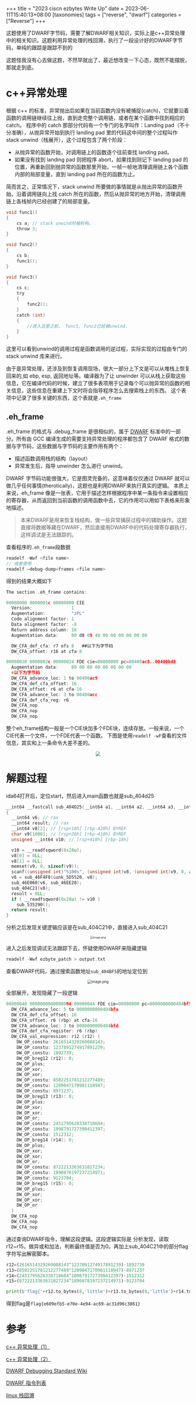 +++
title = "2023 ciscn ezbytes Write Up"
date = 2023-06-11T15:40:13+08:00
[taxonomies]
tags = ["reverse", "dwarf"]
categories = ["Reverse"]
+++

这题使用了DWARF字节码，需要了解DWARF相关知识，实际上是c++异常处理中的相关知识。这题利用异常处理的栈回溯，执行了一段设计好的DWARF字节码，单纯的跟踪是跟踪不到的

这题怪我没有心去做这题，不然早就出了，最近想改变一下心态，既然不能摆脱，那就走到底。

<!-- more -->

# c++异常处理

根据 c++ 的标准，异常抛出后如果在当前函数内没有被捕捉(catch)，它就要沿着函数的调用链继续往上抛，直到走完整个调用链，或者在某个函数中找到相应的 catch。
程序中的 catch 那部分代码有一个专门的名字叫作：Landing pad（不十分准确），从抛异常开始到执行 landing pad 里的代码这中间的整个过程叫作 stack unwind（栈展开），这个过程包含了两个阶段：

- 从抛异常的函数开始，对调用链上的函数逐个往前查找 landing pad。
- 如果没有找到 landing pad 则把程序 abort，如果找到则记下 landing pad 的位置，再重新回到抛异常的函数那里开始，一帧一帧地清理调用链上各个函数内部的局部变量，直到 landing pad 所在的函数为止。

简而言之，正常情况下，stack unwind 所要做的事情就是从抛出异常的函数开始，沿着调用链向上找 catch 所在的函数，然后从抛异常的地方开始，清理调用链上各栈帧内已经创建了的局部变量。

```c
void func1()
{
    cs a; // stack unwind时被析构。
    throw 3;
}

void func2()
{
    cs b;
    func1();
}

void func3()
{
    cs c;
    try 
    {
        func2();
    }
    catch (int)
    {
        //进入这里之前， func1, func2已经被unwind.
    }
}
```

这里可以看到unwind的调用过程是函数调用的逆过程，实际实现的过程由专门的 stack unwind 库来进行。

由于是异常处理，还涉及到恢复调用现场，很大一部分上下文是可以从堆栈上恢复回来的,如 ebp, esp, 返回地址等。编译器为了让 unwinder 可以从栈上获取这些信息，它在编译代码的时候，建立了很多表项用于记录每个可以抛异常的函数的相关信息，这些信息在重建上下文时将会指导程序怎么去搜索栈上的东西。
这个表项中记录了很多关键的东西，这个表就是`.eh_frame`

## .eh_frame

.eh_frame 的格式与 .debug_frame 是很相似的，属于 [DWARF](http://refspecs.linuxfoundation.org/LSB_3.0.0/LSB-Core-generic/LSB-Core-generic/normativerefs.html#STD.DWARF3) 标准中的一部分。所有由 GCC 编译生成的需要支持异常处理的程序都包含了 DWARF 格式的数据与字节码，这些数据与字节码的主要作用有两个：

- 描述函数调用栈的结构（layout）
- 异常发生后，指导 unwinder 怎么进行 unwind。

DWARF 字节码功能很强大，它是图灵完备的，这意味着仅仅通过 DWARF 就可以做几乎任何事情(therotically)，这题也是利用DWARF来执行真实的逻辑。
本质上来说，eh_frame 像是一张表，它用于描述怎样根据程序中某一条指令来设置相应的寄存器，从而返回到当前函数的调用函数中去，它的作用可以用如下表格来形象地描述。

> 本来DWARF是用来恢复栈结构，做一些异常捕获过程中的辅助操作。这题直接将数据等藏在DWARF，然后直接用DWARF中的代码处理寄存器执行，这样调试是无法跟踪的。


查看程序的`.eh_frame`段数据

```c
readelf -Wwf <file name>
// 或者使用
readelf –debug-dump=frames <file name>
```

得到的结果大概如下

```c
The section .eh_frame contains:

00000000 0000001c 00000000 CIE
  Version:               1
  Augmentation:          "zPL"
  Code alignment factor: 1
  Data alignment factor: -8
  Return address column: 16
  Augmentation data:     00 d8 09 40 00 00 00 00 00 00

  DW_CFA_def_cfa: r7 ofs 8   ##以下为字节码
  DW_CFA_offset: r16 at cfa-8

00000020 0000002c 00000024 FDE cie=00000000 pc=00400ac8..00400bd8
  Augmentation data:     00 00 00 00 00 00 00 00
  #以下为字节码
  DW_CFA_advance_loc: 1 to 00400ac9
  DW_CFA_def_cfa_offset: 16
  DW_CFA_offset: r6 at cfa-16
  DW_CFA_advance_loc: 3 to 00400acc
  DW_CFA_def_cfa_reg: r6
  DW_CFA_nop
  DW_CFA_nop
  DW_CFA_nop
```

整个eh_frame结构一般是一个CIE块加多个FDE块，连续存放。一般来说，一个CIE代表一个文件，一个FDE代表一个函数。
下图是使用`readelf -wF`查看的文件信息，其实和上一条命令大差不差的。

<center><img src="https://raw.githubusercontent.com/Military-axe/imgtable/main/202306111542999.webp" style="zoom:80%;" /></center>

# 解题过程

ida64打开后，定位start，然后进入main函数也就是sub_404d25

```c
__int64 __fastcall sub_404D25(__int64 a1, __int64 a2, __int64 a3, __int64 a4, int a5, int a6)
{
  __int64 v6; // rax
  __int64 result; // rax
  __int64 v8[2]; // [rsp+10h] [rbp-420h] BYREF
  char v9[1008]; // [rsp+20h] [rbp-410h] BYREF
  unsigned __int64 v10; // [rsp+418h] [rbp-18h]

  v10 = __readfsqword(0x28u);
  v8[0] = 0LL;
  v8[1] = 0LL;
  memset(v9, 0, sizeof(v9));
  scanf((unsigned int)"%100s", (unsigned int)v8, (unsigned int)v9, 0, a5, a6);
  v6 = sub_46F4F0(&unk_5D5520, v8);
  sub_46E060(v6, sub_46EE20);
  sub_404C21(v8);
  result = 0LL;
  if ( __readfsqword(0x28u) != v10 )
    sub_535290();
  return result;
}
```

分析之后发现关键逻辑应该是在sub_404C21中，直接进入sub_404C21

<center><img src="https://raw.githubusercontent.com/Military-axe/imgtable/main/202306111542361.png" alt="image.png" style="zoom:50%;" /></center>

进入之后发现调试无法跟踪下去，怀疑使用DWARF来隐藏逻辑

```c
readelf -Wwf ezbyte_patch > output.txt
```

查看DWARF代码，通过搜索函数地址`sub_404BF5`的地址定位到

<center><img src="https://raw.githubusercontent.com/Military-axe/imgtable/main/202306111542673.png" alt="image.png" style="zoom:67%;" /></center>

全部展开，发现隐藏了一段逻辑

```c
00000040 0000000000000094 00000044 FDE cie=00000000 pc=0000000000404bf5..0000000000404c21
  DW_CFA_advance_loc: 5 to 0000000000404bfa
  DW_CFA_def_cfa_offset: 16
  DW_CFA_offset: r6 (rbp) at cfa-16
  DW_CFA_advance_loc: 3 to 0000000000404bfd
  DW_CFA_def_cfa_register: r6 (rbp)
  DW_CFA_val_expression: r12 (r12) (
    DW_OP_constu: 2616514329260088143; 
    DW_OP_constu: 1237891274917891239; 
    DW_OP_constu: 1892739; 
    DW_OP_breg12 (r12): 0; 
    DW_OP_plus; 
    DW_OP_xor; 
    DW_OP_xor; 
    DW_OP_constu: 8502251781212277489; 
    DW_OP_constu: 1209847170981118947; 
    DW_OP_constu: 8971237; 
    DW_OP_breg13 (r13): 0; 
    DW_OP_plus; 
    DW_OP_xor; 
    DW_OP_xor; 
    DW_OP_or; 
    DW_OP_constu: 2451795628338718684; 
    DW_OP_constu: 1098791727398412397; 
    DW_OP_constu: 1512312; 
    DW_OP_breg14 (r14): 0; 
    DW_OP_plus; 
    DW_OP_xor; 
    DW_OP_xor; 
    DW_OP_or; 
    DW_OP_constu: 8722213363631027234; 
    DW_OP_constu: 1890878197237214971; 
    DW_OP_constu: 9123704; 
    DW_OP_breg15 (r15): 0; 
    DW_OP_plus; 
    DW_OP_xor; 
    DW_OP_xor; 
    DW_OP_or
  )
  DW_CFA_nop
  DW_CFA_nop
  DW_CFA_nop
```

通过查询DWARF指令，理解这段逻辑。这段逻辑实际是
分析发现，读取r12~r15，做异或和加法，判断最终值是否为0。再加上sub_404C21中的部分flag字符写出解密脚本。

```python
r12=(2616514329260088143^1237891274917891239)-1892739
r13=(8502251781212277489^1209847170981118947)-8971237
r14=(2451795628338718684^1098791727398412397)-1512312
r15=(8722213363631027234^1890878197237214971)-9123704

print(b'flag{'+r12.to_bytes(8,'little')+r13.to_bytes(8,'little')+r14.to_bytes(8,'little')+r15.to_bytes(8,'little')+b'3861}')

```

得到flag是`flag{e609efb5-e70e-4e94-ac69-ac31d96c3861}`

# 参考

[c++ 异常处理（1）](https://www.cnblogs.com/catch/p/3604516.html)

[c++ 异常处理（2）](https://www.cnblogs.com/catch/p/3619379.html)

[DWARF Debugging Standard Wiki](https://wiki.dwarfstd.org/CFI_with_Abbrevs.md#:~:text=The%20virtual%20unwind%20information%20is%20encoded%20in%20two,are%20specialized%20Debugging%20Information%20Entries%20with%20tag%20DW_TAG_frame_info.)

[DWARF  指令列表](https://dwarfstd.org/doc/DWARF5.pdf)

[linux 栈回溯](https://zhuanlan.zhihu.com/p/302726082)